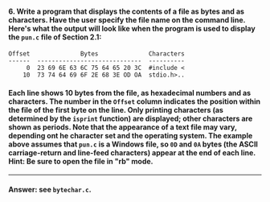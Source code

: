 #### 6. Write a program that displays the contents of a file as bytes and as characters. Have the user specify the file name on the command line. Here's what the output will look like when the program is used to display the `pun.c` file of Section 2.1:

```
Offset              Bytes              Characters
------  -----------------------------  ----------
     0  23 69 6E 63 6C 75 64 65 20 3C  #include <
    10  73 74 64 69 6F 2E 68 3E OD OA  stdio.h>..
```

#### Each line shows 10 bytes from the file, as hexadecimal numbers and as characters. The number in the `Offset` column indicates the position within the file of the first byte on the line. Only printing characters (as determined by the `isprint` function) are displayed; other characters are shown as periods. Note that the appearance of a text file may vary, depending ont he character set and the operating system. The example above assumes that `pun.c` is a Windows file, so `0D` and `0A` bytes (the ASCII carriage-return and line-feed characters) appear at the end of each line. Hint: Be sure to open the file in "rb" mode.

---

#### Answer: see `bytechar.c`.
